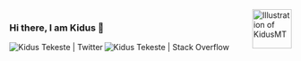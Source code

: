 <img align="right" src="https://user-images.githubusercontent.com/18373774/117781864-adc74e00-b206-11eb-8dab-c12b08229924.png" alt="Illustration of KidusMT" width=70px height=70px/>


### Hi there, I am Kidus 👋

<!--
**KidusMT/KidusMT** is a ✨ _special_ ✨ repository because its `README.md` (this file) appears on your GitHub profile.

Here are some ideas to get you started:

- 🔭 I’m currently working on ...
- 🌱 I’m currently learning ...
- 👯 I’m looking to collaborate on ...
- 🤔 I’m looking for help with ...
- 💬 Ask me about ...
- 📫 How to reach me: ...
- 😄 Pronouns: ...
- ⚡ Fun fact: ...
-->

<a href="https://twitter.com/adukidus">
  <img align="left" alt="Kidus Tekeste | Twitter" src="https://abs.twimg.com/favicons/twitter.ico"/>
</a>

<a href="https://stackoverflow.com/users/6021740/kidus-tekeste">
  <img align="left" alt="Kidus Tekeste | Stack Overflow" src="https://cdn.sstatic.net/Sites/stackoverflow/Img/favicon.ico?v=ec617d715196"/>
</a>
